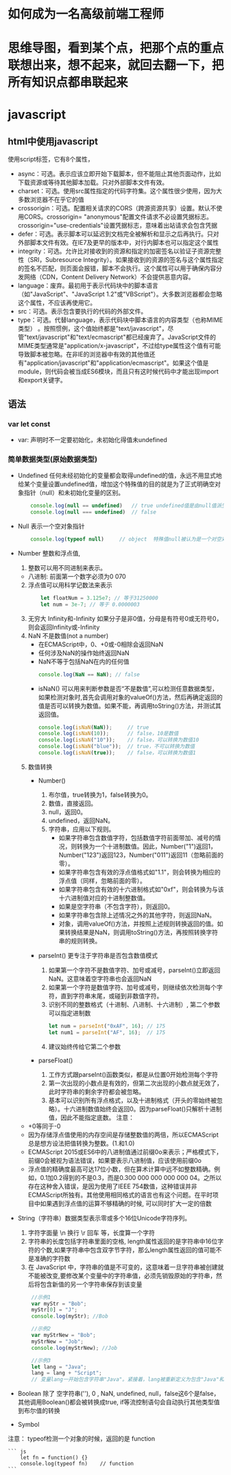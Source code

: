 # 如何成为一名高级前端工程师



# 思维导图，看到某个点，把那个点的重点联想出来，想不起来，就回去翻一下，把所有知识点都串联起来


# javascript

## html中使用javascript
   使用script标签，它有8个属性，
   * async：可选。表示应该立即开始下载脚本，但不能阻止其他页面动作，比如下载资源或等待其他脚本加载。只对外部脚本文件有效。
   * charset：可选。使用src属性指定的代码字符集。这个属性很少使用，因为大多数浏览器不在乎它的值
   * crossorigin：可选。配置相关请求的CORS（跨源资源共享）设置。默认不使用CORS。crossorigin= "anonymous"配置文件请求不必设置凭据标志。crossorigin="use-credentials"设置凭据标志，意味着出站请求会包含凭据
   * defer：可选。表示脚本可以延迟到文档完全被解析和显示之后再执行。只对外部脚本文件有效。在IE7及更早的版本中，对行内脚本也可以指定这个属性
   * integrity：可选。允许比对接收到的资源和指定的加密签名以验证子资源完整性（SRI，Subresource Integrity）。如果接收到的资源的签名与这个属性指定的签名不匹配，则页面会报错，脚本不会执行。这个属性可以用于确保内容分发网络（CDN，Content Delivery Network）不会提供恶意内容。
   * language：废弃。最初用于表示代码块中的脚本语言（如"JavaScript"、"JavaScript 1.2"或"VBScript"）。大多数浏览器都会忽略这个属性，不应该再使用它。
   * src：可选。表示包含要执行的代码的外部文件。
   * type：可选。代替language，表示代码块中脚本语言的内容类型（也称MIME类型） 。按照惯例，这个值始终都是"text/javascript"，尽管"text/javascript"和"text/ecmascript"都已经废弃了。JavaScript文件的MIME类型通常是"application/x-javascript"，不过给type属性这个值有可能导致脚本被忽略。在非IE的浏览器中有效的其他值还有"application/javascript"和"application/ecmascript"。如果这个值是module，则代码会被当成ES6模块，而且只有这时候代码中才能出现import和export关键字。

## 语法

  ### var let const
   * var: 声明时不一定要初始化，未初始化得值未undefined


  

  ### 简单数据类型(原始数据类型)
  * Undefined 任何未经初始化的变量都会取得undefined的值，永远不用显式地给某个变量设置undefined值，增加这个特殊值的目的就是为了正式明确空对象指针（null）和未初始化变量的区别。
    ``` js
        console.log(null == undefined)   // true undefined值是由null值派生而来的
        console.log(null === undefined)  // false
    ```
  * Null  表示一个空对象指针
    ``` js 
        console.log(typeof null)     // object  特殊值null被认为是一个对空对象的引用
    ```
  * Number  整数和浮点值,
    1. 整数可以用不同进制来表示。 
      * 八进制: 前面第一个数字必须为0  070
    2. 浮点值可以用科学记数法来表示 
        ``` js
            let floatNum = 3.125e7; // 等于31250000
            let num = 3e-7; // 等于 0.0000003
        ```
    3. 无穷大 Infinity和-Infinity      如果分子是非0值，分母是有符号0或无符号0，则会返回Infinity或-Infinity
    4. NaN 不是数值(not a number)      
        * 在ECMAScript中，0、+0或-0相除会返回NaN   
        * 任何涉及NaN的操作始终返回NaN
        * NaN不等于包括NaN在内的任何值
            ``` js
            console.log(NaN == NaN); // false
            ```
        * isNaN() 可以用来判断参数是否“不是数值”,可以检测任意数据类型，如果检测对象时,首先会调用对象的valueOf()方法，然后再确定返回的值是否可以转换为数值。如果不能，再调用toString()方法，并测试其返回值。
            ``` js
            console.log(isNaN(NaN));     // true 
            console.log(isNaN(10));      // false，10是数值
            console.log(isNaN("10"));    // false，可以转换为数值10 
            console.log(isNaN("blue"));  // true，不可以转换为数值
            console.log(isNaN(true));    // false，可以转换为数值1
            ```
    5. 数值转换
        * Number()
            1. 布尔值，true转换为1，false转换为0。
            2. 数值，直接返回。
            3. null，返回0。
            4. undefined，返回NaN。
            5. 字符串，应用以下规则。
                * 如果字符串包含数值字符，包括数值字符前面带加、减号的情况，则转换为一个十进制数值。因此，Number("1")返回1，Number("123")返回123，Number("011")返回11（忽略前面的零）。
                * 如果字符串包含有效的浮点值格式如"1.1"，则会转换为相应的浮点值（同样，忽略前面的零）。
                * 如果字符串包含有效的十六进制格式如"0xf"，则会转换为与该十六进制值对应的十进制整数值。
                * 如果是空字符串（不包含字符），则返回0。
                * 如果字符串包含除上述情况之外的其他字符，则返回NaN。
                * 对象，调用valueOf()方法，并按照上述规则转换返回的值。如果转换结果是NaN，则调用toString()方法，再按照转换字符串的规则转换。
                 
        * parseInt() 更专注于字符串是否包含数值模式
            1. 如果第一个字符不是数值字符、加号或减号，parseInt()立即返回NaN。这意味着空字符串也会返回NaN
            2. 如果第一个字符是数值字符、加号或减号，则继续依次检测每个字符，直到字符串末尾，或碰到非数值字符。
            3. 识别不同的整数格式（十进制、八进制、十六进制）, 第二个参数可以指定进制数
                ``` js 
                let num = parseInt("0xAF", 16); // 175
                let num1 = parseInt("AF", 16);  // 175
                ```
            4. 建议始终传给它第二个参数
        * parseFloat()
            1. 工作方式跟parseInt()函数类似，都是从位置0开始检测每个字符
            2. 第一次出现的小数点是有效的，但第二次出现的小数点就无效了，此时字符串的剩余字符都会被忽略。
            3. 基本可以识别所有浮点格式，以及十进制格式（开头的零始终被忽略）。十六进制数值始终会返回0。因为parseFloat()只解析十进制值，因此不能指定底数。 
    注意： 
    *  +0等同于-0
    *  因为存储浮点值使用的内存空间是存储整数值的两倍，所以ECMAScript总是想方设法把值转换为整数。(1.和1.0)
    *  ECMAScript  2015或ES6中的八进制值通过前缀0o来表示；严格模式下，前缀0会被视为语法错误，如果要表示八进制值，应该使用前缀0o
    *  浮点值的精确度最高可达17位小数，但在算术计算中远不如整数精确。例如，0.1加0.2得到的不是0.3，而是0.300 000 000 000 000 04。之所以存在这种舍入错误，是因为使用了IEEE 754数值，这种错误并非ECMAScript所独有。其他使用相同格式的语言也有这个问题。在平时项目中如果遇到浮点值的运算不够精确的时候, 可以同时扩大一定的倍数

  * String（字符串）数据类型表示零或多个16位Unicode字符序列。
    1. 字符字面量   \n 换行   \r 回车  等，长度算一个字符
    2. 字符串的长度包括字符串里面的空格, length属性返回的是字符串中16位字符的个数,如果字符串中包含双字节字符，那么length属性返回的值可能不是准确的字符数
    3. 在 JavaScript 中，字符串的值是不可变的，这意味着一旦字符串被创建就不能被改变,要修改某个变量中的字符串值，必须先销毁原始的字符串，然后将包含新值的另一个字符串保存到该变量
       ``` js 
        //示例1
        var myStr = "Bob";
        myStr[0] = "J";
        console.log(myStr); //Bob

        //示例2
        var myStrNew = "Bob";
        myStrNew = "Job";
        console.log(myStrNew); //Job

        //示例3
        let lang = "Java"; 
        lang = lang + "Script"; 
        // 变量lang一开始包含字符串"Java"。紧接着，lang被重新定义为包含"Java"和"Script"的组合，也就是"JavaScript"。整个过程首先会分配一个足够容纳10个字符的空间，然后填充上"Java"和"Script"。最后销毁原始的字符串"Java"和字符串"Script"，因为这两个字符串都没有用了。所有处理都是在后台发生的，而这也是一些早期的浏览器（如Firefox  1.0之前的版本和IE6.0）在拼接字符串时非常慢的原因。这些浏览器在后来的版本中都有针对性地解决了这个问题
        ```
        
  * Boolean  除了 空字符串(''), 0 , NaN, undefined, null，false这6个是false，其他调用Boolean()都会被转换成true, if等流控制语句会自动执行其他类型值到布尔值的转换
  * Symbol

注意： typeof检测一个对象的时候，返回的是 function

    ``` js
        let fn = function() {}
        console.log(typeof fn)    // function
    ``` 